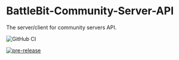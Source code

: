 # BattleBit-Community-Server-API
The server/client for community servers API.

![GitHub CI](https://github.com/muji2498/BattleBit-Community-Server-API/actions/workflows/build.yml/badge.svg)

[![pre-release](https://github.com/muji2498/BattleBit-Community-Server-API/actions/workflows/pre-release.yml/badge.svg)](https://github.com/muji2498/BattleBit-Community-Server-API/actions/workflows/pre-release.yml)
